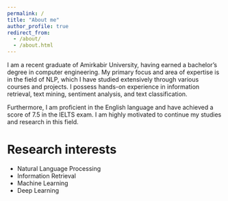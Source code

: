 ```yaml
---
permalink: /
title: "About me"
author_profile: true
redirect_from: 
  - /about/
  - /about.html
---
```


I am a recent graduate of Amirkabir University, having earned a bachelor’s degree in computer engineering. My primary focus and
area of expertise is in the field of NLP, which I have studied extensively through various courses and projects. I possess hands-on
experience in information retrieval, text mining, sentiment analysis, and text classification. 

Furthermore, I am proficient in the English language and have achieved a score of 7.5 in the IELTS exam. I am highly motivated to continue my studies and research in this field.

Research interests
===
- Natural Language Processing
- Information Retrieval
- Machine Learning
- Deep Learning